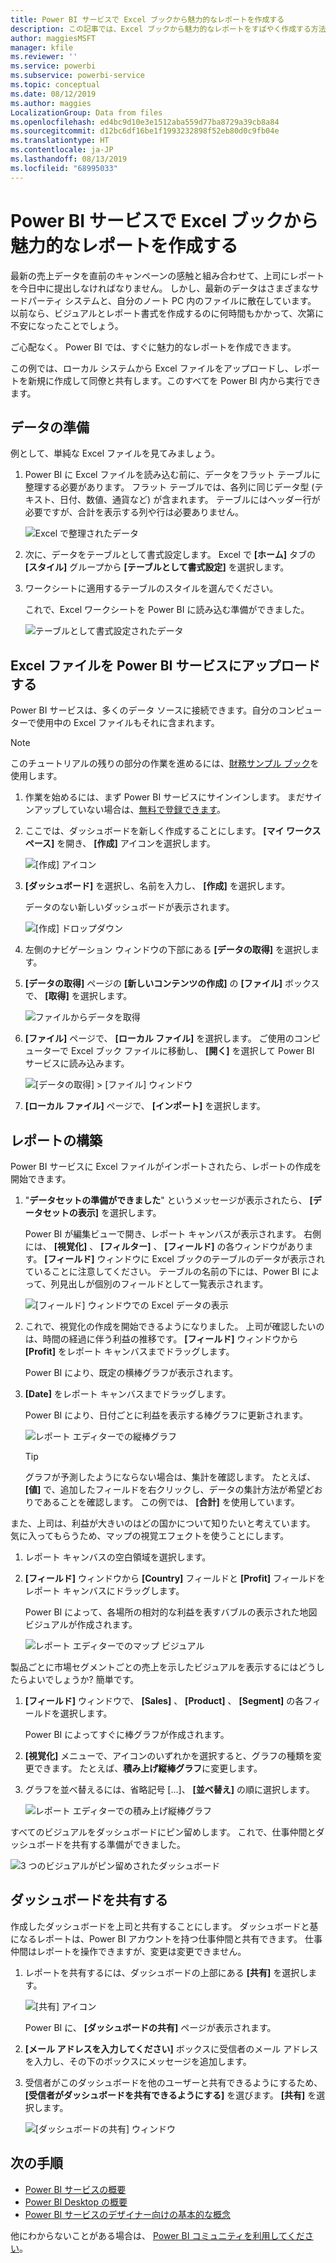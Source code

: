 ```yaml
---
title: Power BI サービスで Excel ブックから魅力的なレポートを作成する
description: この記事では、Excel ブックから魅力的なレポートをすばやく作成する方法について説明します。
author: maggiesMSFT
manager: kfile
ms.reviewer: ''
ms.service: powerbi
ms.subservice: powerbi-service
ms.topic: conceptual
ms.date: 08/12/2019
ms.author: maggies
LocalizationGroup: Data from files
ms.openlocfilehash: ed4bc9d10e3e1512aba559d77ba8729a39cb8a84
ms.sourcegitcommit: d12bc6df16be1f1993232898f52eb80d0c9fb04e
ms.translationtype: HT
ms.contentlocale: ja-JP
ms.lasthandoff: 08/13/2019
ms.locfileid: "68995033"
---
```

# <a name="from-excel-workbook-to-stunning-report-in-the-power-bi-service"></a>Power BI サービスで Excel ブックから魅力的なレポートを作成する
最新の売上データを直前のキャンペーンの感触と組み合わせて、上司にレポートを今日中に提出しなければなりません。 しかし、最新のデータはさまざまなサードパーティ システムと、自分のノート PC 内のファイルに散在しています。 以前なら、ビジュアルとレポート書式を作成するのに何時間もかかって、次第に不安になったことでしょう。

ご心配なく。 Power BI では、すぐに魅力的なレポートを作成できます。

この例では、ローカル システムから Excel ファイルをアップロードし、レポートを新規に作成して同僚と共有します。このすべてを Power BI 内から実行できます。

## <a name="prepare-your-data"></a>データの準備
例として、単純な Excel ファイルを見てみましょう。 

1. Power BI に Excel ファイルを読み込む前に、データをフラット テーブルに整理する必要があります。 フラット テーブルでは、各列に同じデータ型 (テキスト、日付、数値、通貨など) が含まれます。 テーブルにはヘッダー行が必要ですが、合計を表示する列や行は必要ありません。

   ![Excel で整理されたデータ](media/service-from-excel-to-stunning-report/pbi_excel_file.png)

2. 次に、データをテーブルとして書式設定します。 Excel で **[ホーム]** タブの **[スタイル]** グループから **[テーブルとして書式設定]** を選択します。 

3. ワークシートに適用するテーブルのスタイルを選んでください。 

   これで、Excel ワークシートを Power BI に読み込む準備ができました。

   ![テーブルとして書式設定されたデータ](media/service-from-excel-to-stunning-report/pbi_excel_table.png)

## <a name="upload-your-excel-file-to-the-power-bi-service"></a>Excel ファイルを Power BI サービスにアップロードする
Power BI サービスは、多くのデータ ソースに接続できます。自分のコンピューターで使用中の Excel ファイルもそれに含まれます。 

 > [!NOTE] 
 > このチュートリアルの残りの部分の作業を進めるには、[財務サンプル ブック](sample-financial-download.md)を使用します。

1. 作業を始めるには、まず Power BI サービスにサインインします。 まだサインアップしていない場合は、[無料で登録できます](https://powerbi.com)。

2. ここでは、ダッシュボードを新しく作成することにします。 **[マイ ワークスペース]** を開き、 **[作成]** アイコンを選択します。

   ![[作成] アイコン](media/service-from-excel-to-stunning-report/power-bi-new-dash.png)

3. **[ダッシュボード]** を選択し、名前を入力し、 **[作成]** を選択します。 

   データのない新しいダッシュボードが表示されます。

   ![[作成] ドロップダウン](media/service-from-excel-to-stunning-report/power-bi-create-dash.png)

4. 左側のナビゲーション ウィンドウの下部にある **[データの取得]** を選択します。 

5. **[データの取得]** ページの **[新しいコンテンツの作成]** の **[ファイル]** ボックスで、 **[取得]** を選択します。

   ![ファイルからデータを取得](media/service-from-excel-to-stunning-report/pbi_get_files.png)

6. **[ファイル]** ページで、 **[ローカル ファイル]** を選択します。 ご使用のコンピューターで Excel ブック ファイルに移動し、 **[開く]** を選択して Power BI サービスに読み込みます。 

   ![[データの取得] > [ファイル] ウィンドウ](media/service-from-excel-to-stunning-report/pbi_local_file.png)

7. **[ローカル ファイル]** ページで、 **[インポート]** を選択します。


## <a name="build-your-report"></a>レポートの構築
Power BI サービスに Excel ファイルがインポートされたら、レポートの作成を開始できます。 

1. "**データセットの準備ができました**" というメッセージが表示されたら、 **[データセットの表示]** を選択します。  

   Power BI が編集ビューで開き、レポート キャンバスが表示されます。 右側には、 **[視覚化]** 、 **[フィルター]** 、 **[フィールド]** の各ウィンドウがあります。 **[フィールド]** ウィンドウに Excel ブックのテーブルのデータが表示されていることに注意してください。 テーブルの名前の下には、Power BI によって、列見出しが個別のフィールドとして一覧表示されます。

   ![[フィールド] ウィンドウでの Excel データの表示](media/service-from-excel-to-stunning-report/pbi_report_fields.png)

2. これで、視覚化の作成を開始できるようになりました。 上司が確認したいのは、時間の経過に伴う利益の推移です。 **[フィールド]** ウィンドウから **[Profit]** をレポート キャンバスまでドラッグします。 

   Power BI により、既定の横棒グラフが表示されます。 

3. **[Date]** をレポート キャンバスまでドラッグします。 

   Power BI により、日付ごとに利益を表示する棒グラフに更新されます。

   ![レポート エディターでの縦棒グラフ](media/service-from-excel-to-stunning-report/pbi_report_pin-new.png)

   > [!TIP]
   > グラフが予測したようにならない場合は、集計を確認します。 たとえば、 **[値]** で、追加したフィールドを右クリックし、データの集計方法が希望どおりであることを確認します。 この例では、 **[合計]** を使用しています。
   > 

また、上司は、利益が大きいのはどの国かについて知りたいと考えています。 気に入ってもらうため、マップの視覚エフェクトを使うことにします。 

1. レポート キャンバスの空白領域を選択します。 

2. **[フィールド]** ウィンドウから **[Country]** フィールドと **[Profit]** フィールドをレポート キャンバスにドラッグします。

   Power BI によって、各場所の相対的な利益を表すバブルの表示された地図ビジュアルが作成されます。

   ![レポート エディターでのマップ ビジュアル](media/service-from-excel-to-stunning-report/pbi_report_map-new.png)

製品ごとに市場セグメントごとの売上を示したビジュアルを表示するにはどうしたらよいでしょうか? 簡単です。 

1. **[フィールド]** ウィンドウで、 **[Sales]** 、 **[Product]** 、 **[Segment]** の各フィールドを選択します。 
   
   Power BI によってすぐに棒グラフが作成されます。 

2. **[視覚化]** メニューで、アイコンのいずれかを選択すると、グラフの種類を変更できます。 たとえば、**積み上げ縦棒グラフ**に変更します。 

3. グラフを並べ替えるには、省略記号 [...]、 **[並べ替え]** の順に選択します。

   ![レポート エディターでの積み上げ縦棒グラフ](media/service-from-excel-to-stunning-report/pbi_barchart-new.png)

すべてのビジュアルをダッシュボードにピン留めします。 これで、仕事仲間とダッシュボードを共有する準備ができました。

   ![3 つのビジュアルがピン留めされたダッシュボード](media/service-from-excel-to-stunning-report/pbi_report.png)

## <a name="share-your-dashboard"></a>ダッシュボードを共有する
作成したダッシュボードを上司と共有することにします。 ダッシュボードと基になるレポートは、Power BI アカウントを持つ仕事仲間と共有できます。 仕事仲間はレポートを操作できますが、変更は変更できません。

1. レポートを共有するには、ダッシュボードの上部にある **[共有]** を選択します。

   ![[共有] アイコン](media/service-from-excel-to-stunning-report/power-bi-share.png)

   Power BI に、 **[ダッシュボードの共有]** ページが表示されます。 

2. **[メール アドレスを入力してください]** ボックスに受信者のメール アドレスを入力し、その下のボックスにメッセージを追加します。 

3. 受信者がこのダッシュボードを他のユーザーと共有できるようにするため、 **[受信者がダッシュボードを共有できるようにする]** を選びます。 **[共有]** を選択します。

   ![[ダッシュボードの共有] ウィンドウ](media/service-from-excel-to-stunning-report/power-bi-share-dash-new.png)

## <a name="next-steps"></a>次の手順

* [Power BI サービスの概要](service-get-started.md)
* [Power BI Desktop の概要](desktop-getting-started.md)
* [Power BI サービスのデザイナー向けの基本的な概念](service-basic-concepts.md)

他にわからないことがある場合は、 [Power BI コミュニティを利用してください](http://community.powerbi.com/)。

